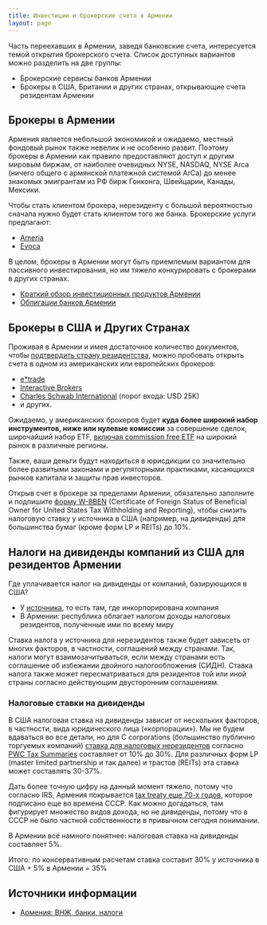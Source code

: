 ```yaml
---
title: Инвестиции и брокерские счета в Армении
layout: page
---
```


Часть переехавших в Армении, заведя банковские счета, интересуется темой открытия брокерского счета. Список доступных вариантов можно разделить на две группы:

- Брокерские сервисы банков Армении
- Брокеры в США, Британии и других странах, открывающие счета резидентам Армении

## Брокеры в Армении

Армения является небольшой экономикой и ожидаемо, местный фондовый рынок также невелик и не особенно развит. Поэтому брокеры в Армении как правило предоставляют доступ к другим мировым биржам, от наиболее очевидных NYSE, NASDAQ, NYSE Arca (ничего общего с армянской платежной системой ArCa) до менее знакомых эмигрантам из РФ бирж Гонконга, Швейцарии, Канады, Мексики.

Чтобы стать клиентом брокера, нерезиденту с большой вероятностью сначала нужно будет стать клиентом того же банка. Брокерские услуги предлагают:

- [Ameria](https://ameriabank.am/ru/инвестиционныибанк/операции/брокерскиеуслуги#FAQ)
- [Evoca](https://www.evoca.am/ru/investment-services)

В целом, брокеры в Армении могут быть приемлемым вариантом для пассивного инвестирования, но им тяжело конкурировать с брокерами в других странах.

- [Краткий обзор инвестиционных продуктов Армении](https://www.notion.so/6e4d3e74728046acbce528a1f4af91b3)
- [Облигации банков Армении](https://www.notion.so/c91f5e891b8b4a34b590764e619c0d68)

## Брокеры в США и Других Странах

Проживая в Армении и имея достаточное количество документов, чтобы [подтвердить страну резидентства](../documents/proof-of-residence.md), можно пробовать открыть счета в одном из американских или европейских брокеров:

- [e*trade](https://us.etrade.com/home/welcome-back)
- [Interactive Brokers](https://gdcdyn.interactivebrokers.com/Universal/Application)
- [Charles Schwab International](https://international.schwab.com/open-account-intro) (порог входа: USD 25K)
- и других.

Ожидаемо, у американских брокеров будет **куда более широкий набор инструментов, ниже или нулевые комиссии** за совершение сделок, широчайший набор ETF, [включая commission free ETF](https://etfdb.com/type/commission-free/all/) на широкий рынок в различные регионы.

Также, ваши деньги будут находиться в юрисдикции со значительно более развитыми законами и регуляторными практиками, касающихся рынков капитала и защиты прав инвесторов.

Открыв счет в брокере за пределами Армении, обязательно заполните и подпишите [форму W-8BEN](https://www.irs.gov/pub/irs-pdf/fw8ben.pdf) (Certificate of Foreign Status of Beneficial Owner for United States Tax Withholding and Reporting), чтобы снизить налоговую ставку у источника в США (например, на дивиденды) для большинства бумаг (кроме форм LP и REITs) до 10%.

## Налоги на дивиденды компаний из США для резидентов Армении

Где уплачивается налог на дивиденды от компаний, базирующихся в США?

- У [источника](https://www.investopedia.com/ask/answers/06/nonusresidenttax.asp), то есть там, где инкорпорирована компания
- В Армении: республика облагает налогом доходы налоговых резидентов, полученные ими по всему миру

Ставка налога у источника для нерезидентов также будет зависеть от многих факторов, в частности, соглашений между странами. Так, налоги могут взаимозачитываться, если между странами есть соглашение об избежании двойного налогообложения (СИДН). Ставка налога также может пересматриваться для резидентов той или иной страны согласно действующим двусторонним соглашениям.

### Налоговые ставки на дивиденды

В США налоговая ставка на дивиденды зависит от нескольких факторов, в частности, вида юридического лица («корпорации»). Мы не будем вдаваться во все детали, но для C corporations (большинство публично торгуемых компаний) [ставка для налоговых нерезидентов](https://www.irs.gov/pub/irs-pdf/p519.pdf) согласно [PWC Tax Summaries](https://taxsummaries.pwc.com/united-states/corporate/withholding-taxes) составляет от 10% до 30%. Для различных форм LP (master limited partnership и так далее) и трастов (REITs) эта ставка может составлять 30-37%.

Дать более точную цифру на данный момент тяжело, потому что согласно IRS, Армения покрывается [tax treaty еще 70-х годов](https://www.irs.gov/businesses/international-businesses/armenia-tax-treaty-documents), которое подписано еще во времена СССР. Как можно догадаться, там фигурирует множество видов дохода, но не дивиденды, потому что в СССР не было частной собственности в привычном сегодня понимании.

В Армении всё намного понятнее: налоговая ставка на дивиденды составляет 5%.

Итого: по консервативным расчетам ставка составит 30% у источника в США + 5% в Армении = 35%

## Источники информации

- [Армения: ВНЖ, банки, налоги](https://t.me/am_banking_and_residency)
